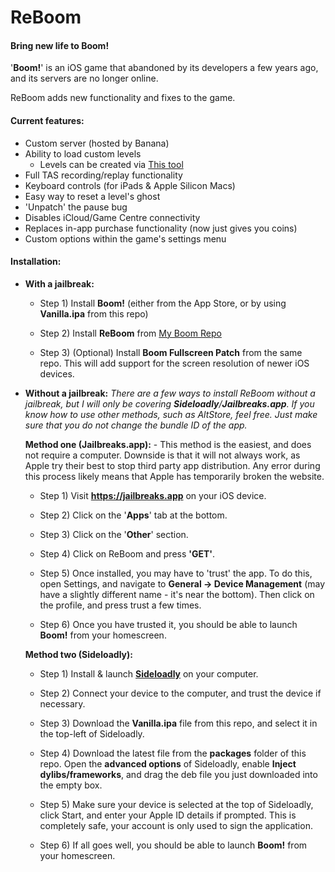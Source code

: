 # ReBoom
#### Bring new life to Boom!

'**Boom!**' is an iOS game that abandoned by its developers a few years ago, and its servers are no longer online.

ReBoom adds new functionality and fixes to the game.

#### Current features:
- Custom server (hosted by Banana)
- Ability to load custom levels
	- Levels can be created via [This tool](https://github.com/lachylegend/Boom-Level-Editor)
- Full TAS recording/replay functionality
- Keyboard controls (for iPads & Apple Silicon Macs)
- Easy way to reset a level's ghost
- 'Unpatch' the pause bug
- Disables iCloud/Game Centre connectivity
- Replaces in-app purchase functionality (now just gives you coins)
- Custom options within the game's settings menu

#### Installation:
- **With a jailbreak:**

  - Step 1) Install **Boom!** (either from the App Store, or by using **Vanilla.ipa** from this repo)

  - Step 2) Install **ReBoom** from [My Boom Repo](https://boom.icrazeios.com/)

  - Step 3) (Optional) Install **Boom Fullscreen Patch** from the same repo. This will add support for the screen resolution of newer iOS devices.

- **Without a jailbreak:**
	*There are a few ways to install ReBoom without a jailbreak, but I will only be covering **Sideloadly**/**Jailbreaks.app**. If you know how to use other methods, such as AltStore, feel free. Just make sure that you do not change the bundle ID of the app.*
	
  
  **Method one (Jailbreaks.app):**
		- This method is the easiest, and does not require a computer. Downside is that it will not always work, as Apple try their best to stop third party app distribution. Any error during this process likely means that Apple has temporarily broken the website.
		
    - Step 1) Visit **https://jailbreaks.app** on your iOS device.

    - Step 2) Click on the '**Apps**' tab at the bottom.

    - Step 3) Click on the '**Other**' section.

    - Step 4) Click on ReBoom and press **'GET'**.

    - Step 5) Once installed, you may have to 'trust' the app. To do this, open Settings, and navigate to **General -> Device Management** (may have a slightly different name - it's near the bottom). Then click on the profile, and press trust a few times.

    - Step 6) Once you have trusted it, you should be able to launch **Boom!** from your homescreen.

	**Method two (Sideloadly):**

    - Step 1) Install & launch [**Sideloadly**](https://sideloadly.io/#download) on your computer.

    - Step 2) Connect your device to the computer, and trust the device if necessary.

    - Step 3) Download the **Vanilla.ipa** file from this repo, and select it in the top-left of Sideloadly.
      
    - Step 4) Download the latest file from the **packages** folder of this repo. Open the **advanced options** of Sideloadly, enable **Inject dylibs/frameworks**, and drag the deb file you just downloaded into the empty box.

    - Step 5) Make sure your device is selected at the top of Sideloadly, click Start, and enter your Apple ID details if prompted. This is completely safe, your account is only used to sign the application.

    - Step 6) If all goes well, you should be able to launch **Boom!** from your homescreen.